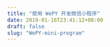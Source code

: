 ```yaml
---
title: "使用 WePY 开发微信小程序"
date: 2019-01-16T23:41:12+08:00
draft: false
slug: "WePY-mini-program"
---
```


